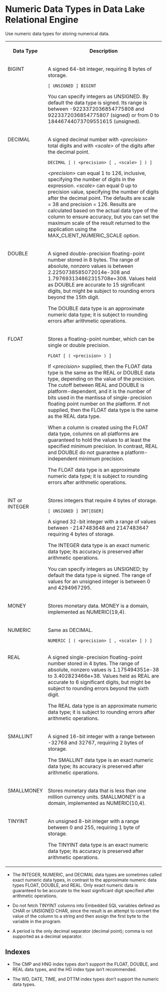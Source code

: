 <!-- loioa515b36684f21015883bb712de9c8b4c -->

# Numeric Data Types in Data Lake Relational Engine

Use numeric data types for storing numerical data.




<table>
<tr>
<th valign="top" rowspan="1">

Data Type

</th>
<th valign="top" rowspan="1">

Description

</th>
</tr>
<tr>
<td valign="top" rowspan="1">

BIGINT

</td>
<td valign="top" rowspan="1">

A signed 64-bit integer, requiring 8 bytes of storage.

```
[ UNSIGNED ] BIGINT
```

You can specify integers as UNSIGNED. By default the data type is signed. Its range is between -9223372036854775808 and 9223372036854775807 \(signed\) or from 0 to 18446744073709551615 \(unsigned\).

</td>
</tr>
<tr>
<td valign="top" rowspan="1">

DECIMAL

</td>
<td valign="top" rowspan="1">

A signed decimal number with *<precision\>* total digits and with *<scale\>* of the digits after the decimal point.

```
DECIMAL [ ( <precision> [ , <scale> ] ) ]
```

*<precision\>* can equal 1 to 126, inclusive, specifying the number of digits in the expression. *<scale\>* can equal 0 up to precision value, specifying the number of digits after the decimal point. The defaults are scale = 38 and precision = 126. Results are calculated based on the actual data type of the column to ensure accuracy, but you can set the maximum scale of the result returned to the application using the MAX\_CLIENT\_NUMERIC\_SCALE option.

</td>
</tr>
<tr>
<td valign="top" rowspan="1">

DOUBLE

</td>
<td valign="top" rowspan="1">

A signed double-precision floating-point number stored in 8 bytes. The range of absolute, nonzero values is between 2.2250738585072014e-308 and 1.797693134862315708e+308. Values held as DOUBLE are accurate to 15 significant digits, but might be subject to rounding errors beyond the 15th digit.

The DOUBLE data type is an approximate numeric data type; it is subject to rounding errors after arithmetic operations.

</td>
</tr>
<tr>
<td valign="top" rowspan="1">

FLOAT

</td>
<td valign="top" rowspan="1">

Stores a floating-point number, which can be single or double precision.

```
FLOAT [ ( <precision> ) ]
```

If *<precision\>* supplied, then the FLOAT data type is the same as the REAL or DOUBLE data type, depending on the value of the precision. The cutoff between REAL and DOUBLE is platform-dependent, and it is the number of bits used in the mantissa of single-precision floating point number on the platform. If not supplied, then the FLOAT data type is the same as the REAL data type.

When a column is created using the FLOAT data type, columns on all platforms are guaranteed to hold the values to at least the specified minimum precision. In contrast, REAL and DOUBLE do not guarantee a platform-independent minimum precision.

The FLOAT data type is an approximate numeric data type; it is subject to rounding errors after arithmetic operations.

</td>
</tr>
<tr>
<td valign="top" rowspan="1">

INT or INTEGER

</td>
<td valign="top" rowspan="1">

Stores integers that require 4 bytes of storage.

```
[ UNSIGNED ] INT[EGER]
```

A signed 32-bit integer with a range of values between -2147483648 and 2147483647 requiring 4 bytes of storage.

The INTEGER data type is an exact numeric data type; its accuracy is preserved after arithmetic operations.

You can specify integers as UNSIGNED; by default the data type is signed. The range of values for an unsigned integer is between 0 and 4294967295.

</td>
</tr>
<tr>
<td valign="top">

MONEY

</td>
<td valign="top">

Stores monetary data. MONEY is a domain, implemented as NUMERIC\(19,4\).

</td>
</tr>
<tr>
<td valign="top" rowspan="1">

NUMERIC

</td>
<td valign="top" rowspan="1">

Same as DECIMAL.

```
NUMERIC [ ( <precision> [ , <scale> ] ) ]
```



</td>
</tr>
<tr>
<td valign="top" rowspan="1">

REAL

</td>
<td valign="top" rowspan="1">

A signed single-precision floating-point number stored in 4 bytes. The range of absolute, nonzero values is 1.175494351e-38 to 3.402823466e+38. Values held as REAL are accurate to 6 significant digits, but might be subject to rounding errors beyond the sixth digit.

The REAL data type is an approximate numeric data type; it is subject to rounding errors after arithmetic operations.

</td>
</tr>
<tr>
<td valign="top" rowspan="1">

SMALLINT

</td>
<td valign="top" rowspan="1">

A signed 16-bit integer with a range between -32768 and 32767, requiring 2 bytes of storage.

The SMALLINT data type is an exact numeric data type; its accuracy is preserved after arithmetic operations.

</td>
</tr>
<tr>
<td valign="top">

SMALLMONEY

</td>
<td valign="top">

Stores monetary data that is less than one million currency units. SMALLMONEY is a domain, implemented as NUMERIC\(10,4\).

</td>
</tr>
<tr>
<td valign="top" rowspan="1">

TINYINT

</td>
<td valign="top" rowspan="1">

An unsigned 8-bit integer with a range between 0 and 255, requiring 1 byte of storage.

The TINYINT data type is an exact numeric data type; its accuracy is preserved after arithmetic operations.

</td>
</tr>
</table>



-   The INTEGER, NUMERIC, and DECIMAL data types are sometimes called exact numeric data types, in contrast to the approximate numeric data types FLOAT, DOUBLE, and REAL. Only exact numeric data is guaranteed to be accurate to the least significant digit specified after arithmetic operations.

-   Do not fetch TINYINT columns into Embedded SQL variables defined as CHAR or UNSIGNED CHAR, since the result is an attempt to convert the value of the column to a string and then assign the first byte to the variable in the program.

-   A period is the only decimal separator \(decimal point\); comma is not supported as a decimal separator.



<a name="loioa515b36684f21015883bb712de9c8b4c__numeric_data_type_section3"/>

## Indexes

-   The CMP and HNG index types don’t support the FLOAT, DOUBLE, and REAL data types, and the HG index type isn’t recommended.

-   The WD, DATE, TIME, and DTTM index types don’t support the numeric data types.


